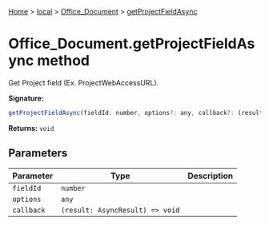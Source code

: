 [Home](./index) &gt; [local](local.md) &gt; [Office\_Document](local.office_document.md) &gt; [getProjectFieldAsync](local.office_document.getprojectfieldasync.md)

# Office\_Document.getProjectFieldAsync method

Get Project field (Ex. ProjectWebAccessURL).

**Signature:**
```javascript
getProjectFieldAsync(fieldId: number, options?: any, callback?: (result: AsyncResult) => void): void;
```
**Returns:** `void`

## Parameters

|  Parameter | Type | Description |
|  --- | --- | --- |
|  `fieldId` | `number` |  |
|  `options` | `any` |  |
|  `callback` | `(result: AsyncResult) => void` |  |

